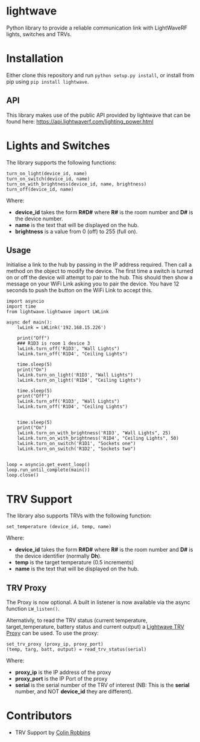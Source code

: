 # lightwave
Python library to provide a reliable communication link with LightWaveRF lights, switches and TRVs.

# Installation
Either clone this repository and run `python setup.py install`, or install from pip using `pip install lightwave`.

## API
This library makes use of the public API provided by lightwave that can be found here: https://api.lightwaverf.com/lighting_power.html
# Lights and Switches
The library supports the following functions:
```
turn_on_light(device_id, name)
turn_on_switch(device_id, name)
turn_on_with_brightness(device_id, name, brightness)
turn_off(device_id, name)
```
Where:
* **device_id** takes the form **R#D#** where **R#** is the room number and **D#** is the device number.
* **name** is the text that will be displayed on the hub.
* **brightness** is a value from 0 (off) to 255 (full on).

## Usage
Initialise a link to the hub by passing in the IP address required. Then call a method on the object to modify the device.
The first time a switch is turned on or off the device will attempt to pair to the hub. This should then show a message on your WiFi Link asking you to pair the device. You have 12 seconds to push the button on the WiFi Link to accept this.


```
import asyncio
import time
from lightwave.lightwave import LWLink

async def main():
    lwLink = LWLink('192.168.15.226')

    print("Off")
    ### R1D3 is room 1 device 3
    lwLink.turn_off('R1D3', "Wall Lights")
    lwLink.turn_off('R1D4', "Ceiling Lights")

    time.sleep(5)
    print("On")
    lwLink.turn_on_light('R1D3', "Wall Lights")
    lwLink.turn_on_light('R1D4', "Ceiling Lights")

    time.sleep(5)
    print("Off")
    lwLink.turn_off('R1D3', "Wall Lights")
    lwLink.turn_off('R1D4', "Ceiling Lights")


    time.sleep(5)
    print("On")
    lwLink.turn_on_with_brightness('R1D3', "Wall Lights", 25)
    lwLink.turn_on_with_brightness('R1D4', "Ceiling Lights", 50)
    lwLink.turn_on_switch('R1D1', "Sockets one")
    lwLink.turn_on_switch('R1D2', "Sockets two")


loop = asyncio.get_event_loop()
loop.run_until_complete(main())
loop.close()
```
# TRV Support
The library also supports TRVs with the following function:
```
set_temperature (device_id, temp, name)
```
Where:
* **device_id** takes the form **R#D#** where **R#** is the room number and **D#** is the device identifier (normally **Dh**).
* **temp** is the target temperature (0.5 increments)
* **name** is the text that will be displayed on the hub.
## TRV Proxy
The Proxy is now optional.  A built in listener is now available via the async function ```LW_listen()```.

Alternativly, to read the TRV status (current temperature, target_temperature, battery status and current output) a [Lightwave TRV Proxy](https://github.com/ColinRobbins/Homeassistant-Lightwave-TRV) can be used. 
To use the proxy:
```
set_trv_proxy (proxy_ip, proxy_port)
(temp, targ, batt, output) = read_trv_status(serial)
```
Where:
* **proxy_ip** is the IP address of the proxy
* **proxy_port** is the IP Port of the proxy
* **serial** is the serial number of the TRV of interest (NB: This is the **serial** number, and NOT **device_id** they are different).
# Contributors
* TRV Support by [Colin Robbins](https://github.com/ColinRobbins)
